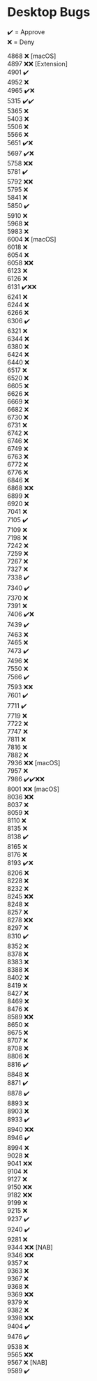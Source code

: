 # Desktop Bugs

✔️ = Approve  
❌ = Deny

4868 ❌ [macOS]  
4897 ❌❌ [Extension]  
4901 ✔️  
4952 ❌  
4965 ✔️❌  
5315 ✔️✔️  
5365 ❌  
5403 ❌  
5506 ❌  
5566 ❌  
5651 ✔️❌  
5697 ✔️❌  
5758 ❌❌  
5781 ✔️  
5792 ❌❌  
5795 ❌  
5841 ❌  
5850 ✔️  
5910 ❌  
5968 ❌  
5983 ❌  
6004 ❌ [macOS]  
6018 ❌  
6054 ❌  
6058 ❌❌  
6123 ❌  
6126 ❌  
6131 ✔️❌❌  
6241 ❌  
6244 ❌  
6266 ❌  
6306 ✔️  
6321 ❌  
6344 ❌  
6380 ❌  
6424 ❌  
6440 ❌  
6517 ❌  
6520 ❌  
6605 ❌  
6626 ❌  
6669 ❌  
6682 ❌  
6730 ❌  
6731 ❌  
6742 ❌  
6746 ❌  
6749 ❌  
6763 ❌  
6772 ❌  
6776 ❌  
6846 ❌  
6868 ❌❌  
6899 ❌  
6920 ❌  
7041 ❌  
7105 ✔️  
7109 ❌  
7198 ❌  
7242 ❌  
7259 ❌  
7267 ❌  
7327 ❌  
7338 ✔️  
7340 ✔️  
7370 ❌  
7391 ❌  
7406 ✔️❌  
7439 ✔️  
7463 ❌  
7465 ❌  
7473 ✔️  
7496 ❌  
7550 ❌  
7566 ✔️  
7593 ❌❌  
7601 ✔️  
7711 ✔️  
7719 ❌  
7722 ❌  
7747 ❌  
7811 ❌  
7816 ❌  
7882 ❌  
7936 ❌❌ [macOS]  
7957 ❌  
7986 ✔️✔️❌❌  
8001 ❌❌ [macOS]  
8036 ❌❌  
8037 ❌  
8059 ❌  
8110 ❌  
8135 ❌  
8138 ✔️  
8165 ❌  
8176 ❌  
8193 ✔️❌  
8206 ❌  
8228 ❌  
8232 ❌  
8245 ❌❌  
8248 ❌  
8257 ❌  
8278 ❌❌  
8297 ❌  
8310 ✔️  
8352 ❌  
8378 ❌  
8383 ❌  
8388 ❌  
8402 ❌  
8419 ❌  
8427 ❌  
8469 ❌  
8476 ❌  
8589 ❌❌  
8650 ❌  
8675 ❌  
8707 ❌  
8708 ❌  
8806 ❌  
8816 ✔️  
8848 ❌  
8871 ✔️  
8878 ✔️  
8893 ❌  
8903 ❌  
8933 ✔️  
8940 ❌❌  
8946 ✔️  
8994 ❌  
9028 ❌  
9041 ❌❌  
9104 ❌  
9127 ❌  
9150 ❌❌  
9182 ❌❌  
9199 ❌  
9215 ❌  
9237 ✔️  
9240 ✔️  
9281 ❌  
9344 ❌❌ [NAB]  
9346 ❌❌  
9357 ❌  
9363 ❌  
9367 ❌  
9368 ❌  
9369 ❌❌  
9379 ❌  
9382 ❌  
9398 ❌❌  
9404 ✔️  
9476 ✔️  
9538 ❌  
9565 ❌❌  
9567 ❌ [NAB]  
9589 ✔️
